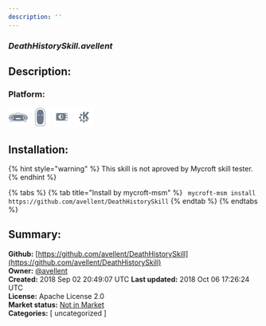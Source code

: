 ```yaml
---
description: ''
---
```


### _DeathHistorySkill.avellent_  
## Description:  
  
  
  
### Platform:  
 ![Mark I](../.gitbook/assets/mark-1-icon.png)  ![Mark II](../.gitbook/assets/mark-2-icon.png)  ![Picroft](../.gitbook/assets/picroft-icon.png)  ![plasmoid](../.gitbook/assets/kde.png)   
## Installation:  
{% hint style="warning" %}
This skill is not aproved by Mycroft skill tester.
{% endhint %}
    
{% tabs %}
{% tab title="Install by mycroft-msm" %}
``` mycroft-msm install https://github.com/avellent/DeathHistorySkill```
{% endtab %}
  {% endtabs %}
    
## Summary:  
**Github:** [https://github.com/avellent/DeathHistorySkill](https://github.com/avellent/DeathHistorySkill)  
**Owner:** [@avellent](https://github.com/avellent)  
**Created:** 2018 Sep 02 20:49:07 UTC  **Last updated:** 2018 Oct 06 17:26:24 UTC  
**License:** Apache License 2.0  
**Market status:** [Not in Market](https://market.mycroft.ai/skill/)  
**Categories:** [ uncategorized ]   
